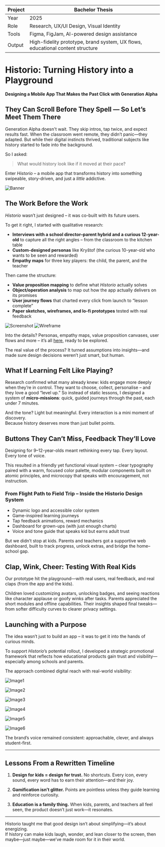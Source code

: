 
| Project        | Bachelor Thesis                                |
|----------------|-----------------------------------------------|
| Year           | 2025                                          |
| Role           | Research, UX/UI Design, Visual Identity       |
| Tools          | Figma, FigJam, AI-powered design assistance   |
| Output         | High-fidelity prototype, brand system, UX flows, educational content structure |


# Historio: Turning History into a Playground  
**Designing a Mobile App That Makes the Past Click with Generation Alpha**


## They Can Scroll Before They Spell — So Let’s Meet Them There

Generation Alpha doesn't wait. They skip intros, tap twice, and expect results fast. When the classroom went remote, they didn’t panic—they adapted. But while their digital instincts thrived, traditional subjects like history started to fade into the background.

So I asked: 
> What would history look like if it moved at their pace?

Enter *Historio* – a mobile app that transforms history into something swipeable, story-driven, and just a _little_ addictive.

![Banner](historio-banner-medium.png)

## The Work Before the Work

*Historio* wasn’t just designed – it was co-built with its future users.

To get it right, I started with qualitative research:  
- **Interviews with a school director–parent hybrid and a curious 12-year-old** to capture all the right angles – from the classroom to the kitchen table
- **Custom-designed personas** like Kryštof (the curious 10-year-old who wants to be seen and rewarded)
- **Empathy maps** for three key players: the child, the parent, and the teacher  

Then came the structure:  
- **Value proposition mapping** to define what *Historio* actually solves
- **Object/operation analysis** to map out how the app actually delivers on its promises
- **User journey flows** that charted every click from launch to “lesson complete”  
- **Paper sketches, wireframes, and lo-fi prototypes** tested with real feedback

![Screenshot](screenshot2.png)
![Wireframe](wireframe.png)

Into the details? Personas, empathy maps, value proposition canvases, user flows and more – it’s all [here](https://www.figma.com/board/4QUDF1ybLNwOG5XTkKMRLu/Kapitola-5-%E2%80%93-Vizualizace-vzorc%C5%AF?node-id=0-1&t=pedUMNo73xvXrJH6-1), ready to be explored.

The real value of the process? It turned assumptions into insights—and made sure design decisions weren’t just smart, but human.


## What If Learning Felt Like Playing?

Research confirmed what many already knew: kids engage more deeply when they’re in control. They want to choose, collect, personalise – and they love a good “level up.” So instead of static lessons, I designed a system of **micro-missions**: quick, guided journeys through the past, each under 7 minutes.

And the tone? Light but meaningful. Every interaction is a mini moment of discovery.  
Because history deserves more than just bullet points.


## Buttons They Can’t Miss, Feedback They’ll Love

Designing for 9–12-year-olds meant rethinking every tap. Every layout. Every tone of voice.

This resulted in a friendly yet functional visual system – clear typography paired with a warm, focused color palette, modular components built on atomic principles, and microcopy that speaks with encouragement, not instruction.


### From Flight Path to Field Trip – Inside the Historio Design System

- Dynamic logo and accessible color system  
- Game-inspired learning journeys  
- Tap feedback animations, reward mechanics  
- Dashboard for grown-ups (with just enough charts)  
- Voice and tone guide that speaks kid but earns adult trust

But we didn’t stop at kids. Parents and teachers got a supportive web dashboard, built to track progress, unlock extras, and bridge the home–school gap.




## Clap, Wink, Cheer: Testing With Real Kids

Our prototype hit the playground—with real users, real feedback, and real claps (from the app and the kids).

Children loved customizing avatars, unlocking badges, and seeing reactions like character applause or goofy winks after tasks. Parents appreciated the short modules and offline capabilities. Their insights shaped final tweaks—from softer difficulty curves to clearer privacy settings.



## Launching with a Purpose

The idea wasn’t just to build an app – it was to get it into the hands of curious minds.

To support *Historio*’s potential rollout, I developed a strategic promotional framework that reflects how educational products gain trust and visibility—especially among schools and parents.

The approach combined digital reach with real-world visibility:

![Image1](image1.png)

![Image2](image2.png)

![Image3](image3.png)

![Image4](image4.png)

![Image5](image5.png)

![Image6](image6.png)


The brand’s voice remained consistent: approachable, clever, and always student-first.

---

## Lessons From a Rewritten Timeline

1. **Design for kids = design for trust.** No shortcuts. Every icon, every sound, every word has to earn their attention—and their joy.

2. **Gamification isn’t glitter.** Points are pointless unless they guide learning and reinforce curiosity.

3. **Education is a family thing.** When kids, parents, and teachers all feel seen, the product doesn’t just work—it resonates.

---

Historio taught me that good design isn’t about simplifying—it’s about energizing.  
If history can make kids laugh, wonder, and lean closer to the screen, then maybe—just maybe—we’ve made room for it in their world.
